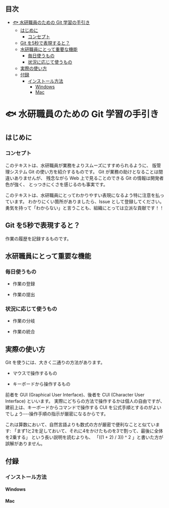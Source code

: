 <!-- START doctoc generated TOC please keep comment here to allow auto update -->
<!-- DON'T EDIT THIS SECTION, INSTEAD RE-RUN doctoc TO UPDATE -->
## 目次

- [:fish: 水研職員のための Git 学習の手引き](#fish-%E6%B0%B4%E7%A0%94%E8%81%B7%E5%93%A1%E3%81%AE%E3%81%9F%E3%82%81%E3%81%AE-git-%E5%AD%A6%E7%BF%92%E3%81%AE%E6%89%8B%E5%BC%95%E3%81%8D)
  - [はじめに](#%E3%81%AF%E3%81%98%E3%82%81%E3%81%AB)
    - [コンセプト](#%E3%82%B3%E3%83%B3%E3%82%BB%E3%83%97%E3%83%88)
  - [Git を5秒で表現すると？](#git-%E3%82%925%E7%A7%92%E3%81%A7%E8%A1%A8%E7%8F%BE%E3%81%99%E3%82%8B%E3%81%A8)
  - [水研職員にとって重要な機能](#%E6%B0%B4%E7%A0%94%E8%81%B7%E5%93%A1%E3%81%AB%E3%81%A8%E3%81%A3%E3%81%A6%E9%87%8D%E8%A6%81%E3%81%AA%E6%A9%9F%E8%83%BD)
    - [毎日使うもの](#%E6%AF%8E%E6%97%A5%E4%BD%BF%E3%81%86%E3%82%82%E3%81%AE)
    - [状況に応じて使うもの](#%E7%8A%B6%E6%B3%81%E3%81%AB%E5%BF%9C%E3%81%98%E3%81%A6%E4%BD%BF%E3%81%86%E3%82%82%E3%81%AE)
  - [実際の使い方](#%E5%AE%9F%E9%9A%9B%E3%81%AE%E4%BD%BF%E3%81%84%E6%96%B9)
  - [付録](#%E4%BB%98%E9%8C%B2)
    - [インストール方法](#%E3%82%A4%E3%83%B3%E3%82%B9%E3%83%88%E3%83%BC%E3%83%AB%E6%96%B9%E6%B3%95)
      - [Windows](#windows)
      - [Mac](#mac)

<!-- END doctoc generated TOC please keep comment here to allow auto update -->

# :fish: 水研職員のための Git 学習の手引き

## はじめに

### コンセプト
このテキストは、水研職員が業務をよりスムーズにすすめられるように、
版管理システム Git の使い方を紹介するものです。
Git が業務の助けとなることは間違いありませんが、
残念ながら Web 上で見ることのできる Git の情報は開発者色が強く、
とっつきにくさを感じるのも事実です。

このテキストは、水研職員にとってわかりやすい表現になるよう特に注意を払っています。
わかりにくい箇所がありましたら、Issue として登録してください。
勇気を持って「わからない」と言うことも、組織にとっては立派な貢献です！！

## Git を5秒で表現すると？

作業の履歴を記録するものです。

## 水研職員にとって重要な機能

### 毎日使うもの

- 作業の登録

- 作業の提出

### 状況に応じて使うもの

- 作業の分岐

- 作業の統合

## 実際の使い方

Git を使うには、大きく二通りの方法があります。

- マウスで操作するもの

- キーボードから操作するもの

前者を GUI (Graphical User Interface)、後者を CUI (Character User Interface) といいます。
実際にどちらの方法で操作するかは個人の自由ですが、
建前上は、キーボードからコマンドで操作する CUI を公式手順とするのがよいでしょう---操作手順の指示が厳密になるからです。

これは算数において、自然言語よりも数式の方が厳密で便利なことと似ています:
「まず1と2を足しておいて、それに4をかけたものを3で割って、最後に全体を2乗する」
という長い説明を読むよりも、
「((1 + 2) / 3)) ^ 2 」と書いた方が誤解がありません。


## 付録

### インストール方法

#### Windows

#### Mac
